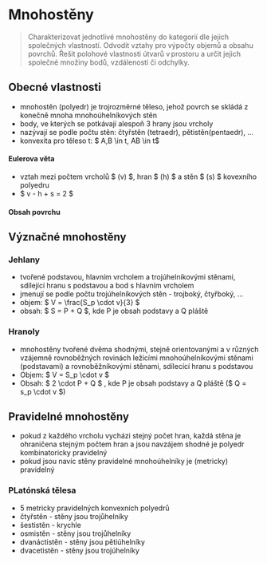 # Mnohostěny 

> Charakterizovat jednotlivé mnohostěny do kategorií dle jejich společných vlastností. Odvodit vztahy pro výpočty objemů a obsahu povrchů. Řešit polohové vlastnosti útvarů v prostoru a určit jejich společné množiny bodů, vzdálenosti či odchylky. 

## Obecné vlastnosti
- mnohostěn (polyedr) je trojrozměrné těleso, jehož povrch se skládá z konečně mnoha mnohoúhelníkových stěn
- body, ve kterých se potkávají alespoň 3 hrany jsou vrcholy
- nazývají se podle počtu stěn: čtyřstěn (tetraedr), pětistěn(pentaedr), ...
- konvexita pro těleso t: $ A,B \in t, AB \in t$

#### Eulerova věta
- vztah mezi počtem vrcholů $ (v) $, hran $ (h) $ a stěn $ (s) $ kovexního polyedru
- $ v - h + s = 2 $

#### Obsah povrchu




## Význačné mnohostěny

### Jehlany
- tvořené podstavou, hlavním vrcholem a trojúhelníkovými stěnami, sdílející hranu s podstavou a bod s hlavním vrcholem
- jmenují se podle počtu trojúhelníkových stěn - trojboký, čtyřboký, ...
- objem: $ V = \frac{S_p \cdot v}{3} $
- obsah: $ S = P + Q $, kde P je obsah podstavy a Q pláště 

### Hranoly
- mnohostěny tvořené dvěma shodnými, stejně orientovanými a v různých vzájemně rovnoběžných rovinách ležícími mnohoúhelníkovými stěnami (podstavami) a rovnoběžníkovými stěnami, sdílecící hranu s podstavou
- Objem: $ V = S_p \cdot v $ 
- Obsah: $ 2 \cdot P + Q $ , kde P je obsah podstavy a Q pláště ($ Q = s_p \cdot v $)
## Pravidelné mnohostěny
- pokud z každého vrcholu vycházi stejný počet hran, každá stěna je ohraničena stejným počtem hran a jsou navzájem shodné je polyedr kombinatoricky pravidelný
- pokud jsou navíc stěny pravidelné mnohoúhelníky je (metricky) pravidelný

### PLatónská tělesa
- 5 metricky pravidelných konvexních polyedrů
- čtyřstěn - stěny jsou trojůhelníky
- šestistěn - krychle
- osmistěn - stěny jsou  trojůhelníky
- dvanáctistěn - stěny jsou pětiúhelníky
- dvacetistěn - stěny jsou  trojúhelníky